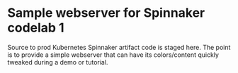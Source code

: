 # Sample webserver for Spinnaker codelab 1

Source to prod Kubernetes Spinnaker artifact code is staged here. The point is
to provide a simple webserver that can have its colors/content quickly tweaked
during a demo or tutorial.
